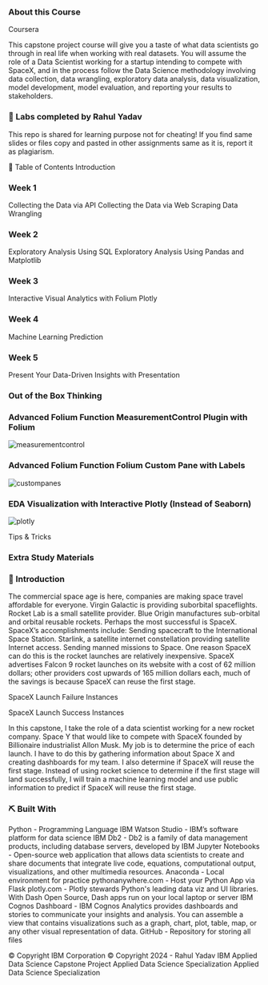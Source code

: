### About this Course
Coursera

This capstone project course will give you a taste of what data scientists go through in real life when working with real datasets. You will assume the role of a Data Scientist working for a startup intending to compete with SpaceX, and in the process follow the Data Science methodology involving data collection, data wrangling, exploratory data analysis, data visualization, model development, model evaluation, and reporting your results to stakeholders.

### 🎉 Labs completed by Rahul Yadav
This repo is shared for learning purpose not for cheating! If you find same slides or files copy and pasted in other assignments same as it is, report it as plagiarism.

📝 Table of Contents
Introduction
### Week 1
Collecting the Data via API
Collecting the Data via Web Scraping
Data Wrangling

### Week 2
Exploratory Analysis Using SQL
Exploratory Analysis Using Pandas and Matplotlib

### Week 3
Interactive Visual Analytics with Folium
Plotly

### Week 4
Machine Learning Prediction

### Week 5
Present Your Data-Driven Insights with Presentation

### Out of the Box Thinking
### Advanced Folium Function MeasurementControl Plugin with Folium
![measurementcontrol](https://github.com/Reyyadav/IBM-Capstone-Project/assets/153619494/18f50c93-e58e-4543-ac15-25ff3324bf5a)
### Advanced Folium Function Folium Custom Pane with Labels
![custompanes](https://github.com/Reyyadav/IBM-Capstone-Project/assets/153619494/adc17ae4-06c7-473c-ae00-7346eeb83f22)
### EDA Visualization with Interactive Plotly (Instead of Seaborn)
![plotly](https://github.com/Reyyadav/IBM-Capstone-Project/assets/153619494/46624ee7-7a0a-4dea-b895-347c4e2dbca4)


Tips & Tricks

### Extra Study Materials
### 🏁 Introduction
The commercial space age is here, companies are making space travel affordable for everyone. Virgin Galactic is providing suborbital spaceflights. Rocket Lab is a small satellite provider. Blue Origin manufactures sub-orbital and orbital reusable rockets. Perhaps the most successful is SpaceX. SpaceX’s accomplishments include: Sending spacecraft to the International Space Station. Starlink, a satellite internet constellation providing satellite Internet access. Sending manned missions to Space. One reason SpaceX can do this is the rocket launches are relatively inexpensive. SpaceX advertises Falcon 9 rocket launches on its website with a cost of 62 million dollars; other providers cost upwards of 165 million dollars each, much of the savings is because SpaceX can reuse the first stage.

SpaceX Launch Failure Instances

SpaceX Launch Success Instances

In this capstone, I take the role of a data scientist working for a new rocket company. Space Y that would like to compete with SpaceX founded by Billionaire industrialist Allon Musk. My job is to determine the price of each launch. I have to do this by gathering information about Space X and creating dashboards for my team. I also determine if SpaceX will reuse the first stage. Instead of using rocket science to determine if the first stage will land successfully, I will train a machine learning model and use public information to predict if SpaceX will reuse the first stage.

### ⛏️ Built With
Python - Programming Language
IBM Watson Studio - IBM’s software platform for data science
IBM Db2 - Db2 is a family of data management products, including database servers, developed by IBM
Jupyter Notebooks - Open-source web application that allows data scientists to create and share documents that integrate live code, equations, computational output, visualizations, and other multimedia resources.
Anaconda - Local environment for practice
pythonanywhere.com - Host your Python App via Flask
plotly.com - Plotly stewards Python's leading data viz and UI libraries. With Dash Open Source, Dash apps run on your local laptop or server
IBM Cognos Dashboard - IBM Cognos Analytics provides dashboards and stories to communicate your insights and analysis. You can assemble a view that contains visualizations such as a graph, chart, plot, table, map, or any other visual representation of data.
GitHub - Repository for storing all files

© Copyright IBM Corporation
© Copyright 2024 - Rahul Yadav
IBM Applied Data Science Capstone Project Applied Data Science Specialization Applied Data Science Specialization
